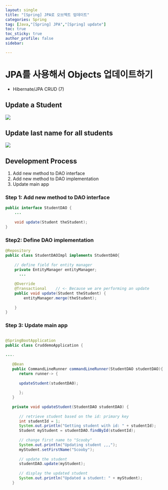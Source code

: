 ```yaml
---
layout: single
title: "[Spring] JPA로 오브젝트 업데이트"
categories: Spring
tag: [Java,"[Spring] JPA","[Spring] update"]
toc: true
toc_sticky: true
author_profile: false
sidebar:

---
```

# JPA를 사용해서 Objects 업데이트하기
- Hibernate/JPA CRUD (7)


## Update a Student

![](https://i.imgur.com/wrcFn2Z.png)

## Update last name for all students

![](https://i.imgur.com/0IQZMn7.png)

## Development Process
1. Add new method to DAO interface
2. Add new method to DAO implementation
3. Update main app

### Step 1: Add new method to DAO interface
```java
public interface StudentDAO {
	...
	
    void update(Student theStudent);  
}
```

### Step2: Define DAO implementation
```java
@Repository  
public class StudentDAOImpl implements StudentDAO{  
  
    // define field for entity manager  
    private EntityManager entityManager;  
	  ...
	  
    @Override  
    @Transactional    // <- Because we are performing an update
    public void update(Student theStudent) {  
        entityManager.merge(theStudent);  
  
    }  
}
```

### Step 3: Update main app
```java

@SpringBootApplication  
public class CruddemoApplication {  
  
....
  
   @Bean  
   public CommandLineRunner commandLineRunner(StudentDAO studentDAO){  
      return runner-> {  
   
      updateStudent(studentDAO);  
  
      };  
   }  
  
   private void updateStudent(StudentDAO studentDAO) {  
  
      // retrieve student based on the id: primary key  
      int studentId = 1;  
      System.out.println("Getting student with id: " + studentId);  
      Student myStudent = studentDAO.findById(studentId);  
  
      // change first name to "Scooby"  
      System.out.println("Updating student ,,,");  
      myStudent.setFirstName("Scooby");  
  
      // update the student  
      studentDAO.update(myStudent);  
  
      // display the updated student  
      System.out.println("Updated a student: " + myStudent);  
   }  
  
```